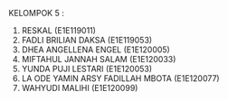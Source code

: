 KELOMPOK 5 :
1. RESKAL                           (E1E119011)
2. FADLI BRILIAN DAKSA              (E1E119053)
3. DHEA ANGELLENA ENGEL             (E1E120005)
4. MIFTAHUL JANNAH SALAM            (E1E120033)
5. YUNDA PUJI LESTARI               (E1E120053)
6. LA ODE YAMIN ARSY FADILLAH MBOTA (E1E120077)
7. WAHYUDI MALIHI                   (E1E120099)
